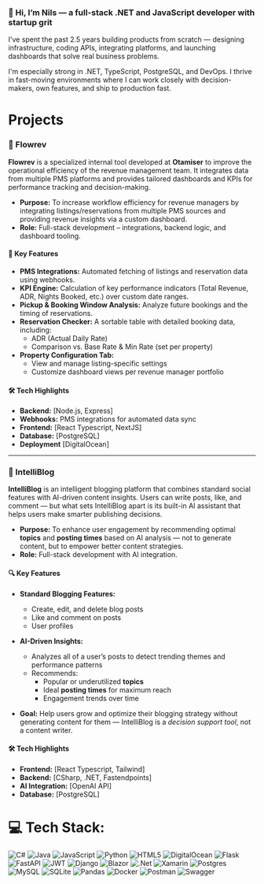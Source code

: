 ### 👋 Hi, I’m Nils — a full-stack .NET and JavaScript developer with startup grit

I've spent the past 2.5 years building products from scratch — designing infrastructure, coding APIs, integrating platforms, and launching dashboards that solve real business problems.

I'm especially strong in .NET, TypeScript, PostgreSQL, and DevOps. I thrive in fast-moving environments where I can work closely with decision-makers, own features, and ship to production fast.

# Projects

### 💼 Flowrev

**Flowrev** is a specialized internal tool developed at **Otamiser** to improve the operational efficiency of the revenue management team. It integrates data from multiple PMS platforms and provides tailored dashboards and KPIs for performance tracking and decision-making.

- **Purpose:** To increase workflow efficiency for revenue managers by integrating listings/reservations from multiple PMS sources and providing revenue insights via a custom dashboard.
- **Role:** Full-stack development – integrations, backend logic, and dashboard tooling.

#### 🔗 Key Features

- **PMS Integrations:** Automated fetching of listings and reservation data using webhooks.
- **KPI Engine:** Calculation of key performance indicators (Total Revenue, ADR, Nights Booked, etc.) over custom date ranges.
- **Pickup & Booking Window Analysis:** Analyze future bookings and the timing of reservations.
- **Reservation Checker:** A sortable table with detailed booking data, including:
  - ADR (Actual Daily Rate)
  - Comparison vs. Base Rate & Min Rate (set per property)
- **Property Configuration Tab:**
  - View and manage listing-specific settings
  - Customize dashboard views per revenue manager portfolio

#### 🛠 Tech Highlights

- **Backend:** [Node.js, Express]
- **Webhooks:** PMS integrations for automated data sync
- **Frontend:** [React Typescript, NextJS]
- **Database:** [PostgreSQL]
- **Deployment** [DigitalOcean]

---
### 🧠 IntelliBlog

**IntelliBlog** is an intelligent blogging platform that combines standard social features with AI-driven content insights. Users can write posts, like, and comment — but what sets IntelliBlog apart is its built-in AI assistant that helps users make smarter publishing decisions.

- **Purpose:** To enhance user engagement by recommending optimal **topics** and **posting times** based on AI analysis — not to generate content, but to empower better content strategies.
- **Role:** Full-stack development with AI integration.

#### 🔍 Key Features

- **Standard Blogging Features:**
  - Create, edit, and delete blog posts
  - Like and comment on posts
  - User profiles

- **AI-Driven Insights:**
  - Analyzes all of a user’s posts to detect trending themes and performance patterns
  - Recommends:
    - Popular or underutilized **topics**
    - Ideal **posting times** for maximum reach
    - Engagement trends over time

- **Goal:** Help users grow and optimize their blogging strategy without generating content for them — IntelliBlog is a *decision support tool*, not a content writer.

#### 🛠 Tech Highlights

- **Frontend:** [React Typescript, Tailwind]
- **Backend:** [CSharp, .NET, Fastendpoints]
- **AI Integration:** [OpenAI API]
- **Database:** [PostgreSQL]



# 💻 Tech Stack:
![C#](https://img.shields.io/badge/c%23-%23239120.svg?style=for-the-badge&logo=csharp&logoColor=white) ![Java](https://img.shields.io/badge/java-%23ED8B00.svg?style=for-the-badge&logo=openjdk&logoColor=white) ![JavaScript](https://img.shields.io/badge/javascript-%23323330.svg?style=for-the-badge&logo=javascript&logoColor=%23F7DF1E) ![Python](https://img.shields.io/badge/python-3670A0?style=for-the-badge&logo=python&logoColor=ffdd54) ![HTML5](https://img.shields.io/badge/html5-%23E34F26.svg?style=for-the-badge&logo=html5&logoColor=white) ![DigitalOcean](https://img.shields.io/badge/DigitalOcean-%230167ff.svg?style=for-the-badge&logo=digitalOcean&logoColor=white) ![Flask](https://img.shields.io/badge/flask-%23000.svg?style=for-the-badge&logo=flask&logoColor=white) ![FastAPI](https://img.shields.io/badge/FastAPI-005571?style=for-the-badge&logo=fastapi) ![JWT](https://img.shields.io/badge/JWT-black?style=for-the-badge&logo=JSON%20web%20tokens) ![Django](https://img.shields.io/badge/django-%23092E20.svg?style=for-the-badge&logo=django&logoColor=white) ![Blazor](https://img.shields.io/badge/blazor-%235C2D91.svg?style=for-the-badge&logo=blazor&logoColor=white) ![.Net](https://img.shields.io/badge/.NET-5C2D91?style=for-the-badge&logo=.net&logoColor=white) ![Xamarin](https://img.shields.io/badge/Xamarin-3199DC?style=for-the-badge&logo=xamarin&logoColor=white) ![Postgres](https://img.shields.io/badge/postgres-%23316192.svg?style=for-the-badge&logo=postgresql&logoColor=white) ![MySQL](https://img.shields.io/badge/mysql-%2300000f.svg?style=for-the-badge&logo=mysql&logoColor=white) ![SQLite](https://img.shields.io/badge/sqlite-%2307405e.svg?style=for-the-badge&logo=sqlite&logoColor=white) ![Pandas](https://img.shields.io/badge/pandas-%23150458.svg?style=for-the-badge&logo=pandas&logoColor=white) ![Docker](https://img.shields.io/badge/docker-%230db7ed.svg?style=for-the-badge&logo=docker&logoColor=white) ![Postman](https://img.shields.io/badge/Postman-FF6C37?style=for-the-badge&logo=postman&logoColor=white) ![Swagger](https://img.shields.io/badge/-Swagger-%23Clojure?style=for-the-badge&logo=swagger&logoColor=white)

